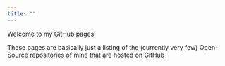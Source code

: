 ```yaml
---
title: ""
---
```

Welcome to my GitHub pages!

These pages are basically just a listing of the (currently very few) Open-Source repositories of mine that are hosted on [GitHub][github]





[github]: http://github.com
